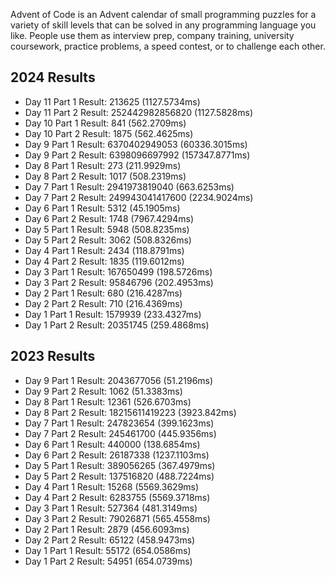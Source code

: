 Advent of Code is an Advent calendar of small programming puzzles for a variety of skill levels that can be solved in any programming language you like. People use them as interview prep, company training, university coursework, practice problems, a speed contest, or to challenge each other.

## 2024 Results
+ Day 11 Part 1 Result:   213625 (1127.5734ms)
+ Day 11 Part 2 Result:   252442982856820 (1127.5828ms)
+ Day 10 Part 1 Result:   841 (562.2709ms)
+ Day 10 Part 2 Result:   1875 (562.4625ms)
+ Day 9 Part 1 Result:    6370402949053 (60336.3015ms)
+ Day 9 Part 2 Result:    6398096697992 (157347.8771ms)
+ Day 8 Part 1 Result:    273 (211.9929ms)
+ Day 8 Part 2 Result:    1017 (508.2319ms)
+ Day 7 Part 1 Result:    2941973819040 (663.6253ms)
+ Day 7 Part 2 Result:    249943041417600 (2234.9024ms)
+ Day 6 Part 1 Result:    5312 (45.1905ms)
+ Day 6 Part 2 Result:    1748 (7967.4294ms)
+ Day 5 Part 1 Result:    5948 (508.8235ms)
+ Day 5 Part 2 Result:    3062 (508.8326ms)
+ Day 4 Part 1 Result:    2434 (118.8791ms)
+ Day 4 Part 2 Result:    1835 (119.6012ms)
+ Day 3 Part 1 Result:    167650499 (198.5726ms)
+ Day 3 Part 2 Result:    95846796 (202.4953ms)
+ Day 2 Part 1 Result:    680 (216.4287ms)
+ Day 2 Part 2 Result:    710 (216.4369ms)
+ Day 1 Part 1 Result:    1579939 (233.4327ms)
+ Day 1 Part 2 Result:    20351745 (259.4868ms)

## 2023 Results
+ Day 9 Part 1 Result:    2043677056 (51.2196ms)
+ Day 9 Part 2 Result:    1062 (51.3383ms)
+ Day 8 Part 1 Result:    12361 (526.6703ms)
+ Day 8 Part 2 Result:    18215611419223 (3923.842ms)
+ Day 7 Part 1 Result:    247823654 (399.1623ms)
+ Day 7 Part 2 Result:    245461700 (445.9356ms)
+ Day 6 Part 1 Result:    440000 (138.6854ms)
+ Day 6 Part 2 Result:    26187338 (1237.1103ms)
+ Day 5 Part 1 Result:    389056265 (367.4979ms)
+ Day 5 Part 2 Result:    137516820 (488.7224ms)
+ Day 4 Part 1 Result:    15268 (5569.3629ms)
+ Day 4 Part 2 Result:    6283755 (5569.3718ms)
+ Day 3 Part 1 Result:    527364 (481.3149ms)
+ Day 3 Part 2 Result:    79026871 (565.4558ms)
+ Day 2 Part 1 Result:    2879 (456.6093ms)
+ Day 2 Part 2 Result:    65122 (458.9473ms)
+ Day 1 Part 1 Result:    55172 (654.0586ms)
+ Day 1 Part 2 Result:    54951 (654.0739ms)
